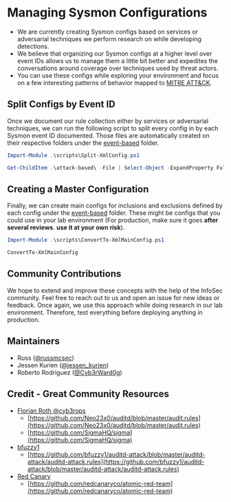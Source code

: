 # Managing Sysmon Configurations

* We are currently creating Sysmon configs based on services or adversarial techniques we perform research on while developing detections.
* We believe that organizing our Sysmon configs at a higher level over event IDs allows us to manage them a little bit better and expedites the conversations around coverage over techniques used by threat actors.
* You can use these configs while exploring your environment and focus on a few interesting patterns of behavior mapped to [MITRE ATT&CK](https://attack.mitre.org/).

## Split Configs by Event ID

Once we document our rule collection either by services or adversarial techniques, we can run the following script to split every config in by each Sysmon event ID documented. Those files are automatically created on their respective folders under the [event-based](event-based) folder.

```PowerShell
Import-Module .\scripts\Split-XmlConfig.ps1

Get-ChildItem .\attack-based\ -File | Select-Object -ExpandProperty Fullname | Split-XmlConfig
```

## Creating a Master Configuration

Finally, we can create main configs for inclusions and exclusions defined by each config under the [event-based](event-based) folder. These might be configs that you could use in your lab environment (For production, make sure it goes **after several reviews**. **use it at your own risk**).

```PowerShell
Import-Module .\scripts\ConvertTo-XmlMainConfig.ps1

ConvertTo-XmlMainConfig
```

## Community Contributions

We hope to extend and improve these concepts with the help of the InfoSec community. Feel free to reach out to us and open an issue for new ideas or feedback. Once again, we use this approach while doing research in our lab environment. Therefore, test everything before deploying anything in production. 

## Maintainers

* Russ ([@russmcsec](https://twitter.com/russmcsec))
* Jessen Kurien ([@jessen_kurien](https://twitter.com/jessen_kurien))
* Roberto Rodriguez ([@Cyb3rWard0g](https://twitter.com/Cyb3rWard0g))

## Credit - Great Community Resources

* [Florian Roth @cyb3rops](https://twitter.com/cyb3rops)
    * [https://github.com/Neo23x0/auditd/blob/master/audit.rules](https://github.com/Neo23x0/auditd/blob/master/audit.rules)
    * [https://github.com/SigmaHQ/sigma](https://github.com/SigmaHQ/sigma)
* [bfuzzy1](https://twitter.com/bfuzzy1)
    * [https://github.com/bfuzzy1/auditd-attack/blob/master/auditd-attack/auditd-attack.rules](https://github.com/bfuzzy1/auditd-attack/blob/master/auditd-attack/auditd-attack.rules)
* [Red Canary](https://twitter.com/redcanary)
    * [https://github.com/redcanaryco/atomic-red-team](https://github.com/redcanaryco/atomic-red-team)
